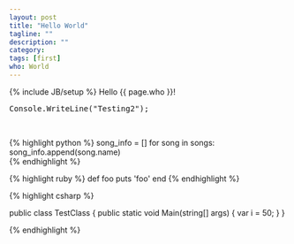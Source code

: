 ```yaml
---
layout: post
title: "Hello World"
tagline: ""
description: ""
category: 
tags: [first]
who: World
---
```

{% include JB/setup %}
Hello {{ page.who }}!

<pre>
Console.WriteLine("Testing2");
</pre>

<br/>

{% highlight python %}
    song_info = []
    for song in songs:
        song_info.append(song.name)                                                                                                                                   
{% endhighlight %}

{% highlight ruby %}
def foo
  puts 'foo'
end
{% endhighlight %}

{% highlight csharp %}

public class TestClass {
  public static void Main(string[] args) 
  {
	var i = 50;
  }
}


{% endhighlight %}


